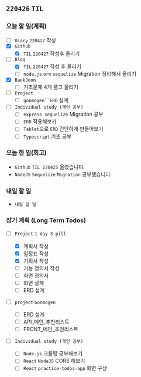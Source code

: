 ## `220426` `TIL`

### 오늘 할 일(계획)

- [ ] `Diary` `220427` 작성
- [x] `Github`
  - [x] `TIL` `220427` 작성후 올리기
- [ ] `Blog`
  - [x] `TIL` `220427` 작성 후 올리기
  - [ ] `node.js` `orm` `sequelize` Migration 정리해서 올리기
- [x] `BaekJoon`
  - [ ] 기초문제 4개 풀고 올리기
- [ ] `Project`
  - [ ] ` gonmogen``ERD ` 설계
- [ ] `Individual study (개인 공부)`
  - [ ] `express sequelize` Migration 공부
  - [ ] `ERD` 적용해보기
  - [ ] `Tablet`으로 `ERD` 간단하게 만들어보기
  - [ ] `Typescript` 기초 공부

### 오늘 한 일(회고)

- `Github` `TIL 220425` 올렸습니다.
- `NodeJS` `Sequelize` `Migration` 공부했습니다.

### 내일 할 일

- `내일 할 일`

### 장기 계획 (Long Term Todos)

- [ ] `Project` `1 day 3 pill`

  - [x] 계획서 작성
  - [x] 일정표 작성
  - [x] 기획서 작성
  - [ ] 기능 정의서 작성
  - [ ] 화면 정의서
  - [ ] 화면 설계
  - [ ] ERD 설계

- [ ] `project` `Gonmogen`

  - [ ] ERD 설계
  - [ ] API\_메인\_추천리스트
  - [ ] FRONT\_메인\_추천리스트

- [ ] `Individual study (개인 공부)`
  - [ ] `Node.js` 크롤링 공부해보기
  - [ ] `React` `NodeJS` CORS 해보기
  - [ ] `React` `practice-todos-app` 화면 구상
